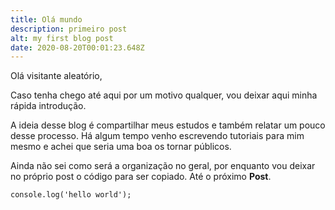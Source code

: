 ```yaml
---
title: Olá mundo
description: primeiro post
alt: my first blog post
date: 2020-08-20T00:01:23.648Z
---
```

Olá visitante aleatório,

Caso tenha chego até aqui por um motivo qualquer, vou deixar aqui minha rápida introdução.

A ideia desse blog é compartilhar meus estudos e também relatar um pouco desse processo. Há algum tempo venho escrevendo tutoriais para mim mesmo e achei que seria uma boa os tornar públicos.  

Ainda não sei como será a organização no geral, por enquanto vou deixar no próprio post o código para ser copiado. Até o próximo **Post**.  

```js\[nuxt.config.js]
console.log('hello world');
```